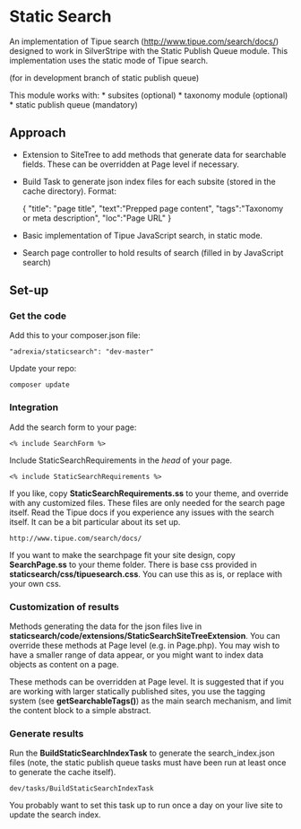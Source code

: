 # Static Search

An implementation of Tipue search (http://www.tipue.com/search/docs/) designed to work in SilverStripe with the Static Publish Queue module. This implementation uses the static mode of Tipue search.

(for in development branch of static publish queue)

This module works with:
	* subsites (optional)
	* taxonomy module (optional)
	* static publish queue (mandatory)

## Approach

* Extension to SiteTree to add methods that generate data for searchable fields. These can be overridden at Page level if necessary.

* Build Task to generate json index files for each subsite (stored in the cache directory). Format:


    {
         "title": "page title", 
         "text":"Prepped page content", 
         "tags":"Taxonomy or meta description", 
         "loc":"Page URL"
    }

* Basic implementation of Tipue JavaScript search, in static mode.

* Search page controller to hold results of search (filled in by JavaScript search)

## Set-up

### Get the code
Add this to your composer.json file:

    "adrexia/staticsearch": "dev-master"

Update your repo:

    composer update
    
    
### Integration
Add the search form to your page: 

    <% include SearchForm %>

Include StaticSearchRequirements in the _head_ of your page. 

    <% include StaticSearchRequirements %>

If you like, copy **StaticSearchRequirements.ss** to your theme, and override with any customized files. These files are only needed for the search page itself. Read the Tipue docs if you experience any issues with the search itself. It can be a bit particular about its set up. 

    http://www.tipue.com/search/docs/

If you want to make the searchpage fit your site design, copy **SearchPage.ss** to your theme folder. There is base css provided in **staticsearch/css/tipuesearch.css**. You can use this as is, or replace with your own css.

### Customization of results
Methods generating the data for the json files live in **staticsearch/code/extensions/StaticSearchSiteTreeExtension**. You can override these methods at Page level (e.g. in Page.php).  You may wish to have a smaller range of data appear, or you might want to index data objects as content on a page. 

These methods can be overridden at Page level. It is suggested that if you are working with larger statically published sites, you use the tagging system (see **getSearchableTags()**) as the main search mechanism, and limit the content block to a simple abstract.

### Generate results

Run the **BuildStaticSearchIndexTask** to generate the search_index.json files (note, the static publish queue tasks must have been run at least once to generate the cache itself).

    dev/tasks/BuildStaticSearchIndexTask
  
You probably want to set this task up to run once a day on your live site to update the search index.
